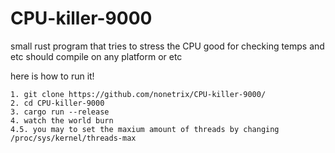 # CPU-killer-9000
small rust program that tries to stress the CPU good for checking temps and etc should compile on any platform or etc

here is how to run it!

	1. git clone https://github.com/nonetrix/CPU-killer-9000/
	2. cd CPU-killer-9000
	3. cargo run --release
	4. watch the world burn
	4.5. you may to set the maxium amount of threads by changing /proc/sys/kernel/threads-max 
